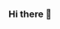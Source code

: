 ### Hi there 👋

<!--
**ShireDev/ShireDev** is a ✨ _special_ ✨ repository because its `README.md` (this file) appears on your GitHub profile.

Here are some ideas to get you started:

- 🔭 I’m currently working on a Discord bot
- 🌱 I’m currently learning discord.js v13
- 👯 I’m looking to collaborate on nobody
- 🤔 I’m looking for help with nobody
- 💬 Ask me about nothing
-->
